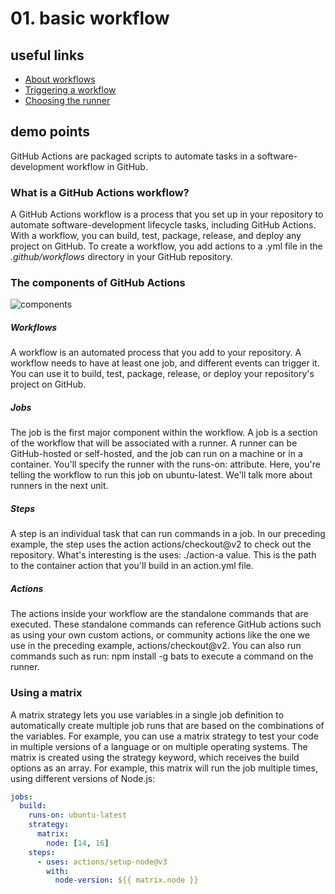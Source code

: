 # 01. basic workflow

## useful links
- [About workflows](https://docs.github.com/en/actions/using-workflows/about-workflows)
- [Triggering a workflow](https://docs.github.com/en/actions/using-workflows/triggering-a-workflow)
- [Choosing the runner](https://docs.github.com/en/actions/using-jobs/choosing-the-runner-for-a-job)

## demo points
GitHub Actions are packaged scripts to automate tasks in a software-development workflow in GitHub.

### What is a GitHub Actions workflow?
A GitHub Actions workflow is a process that you set up in your repository to automate software-development lifecycle tasks, including GitHub Actions. With a workflow, you can build, test, package, release, and deploy any project on GitHub.
To create a workflow, you add actions to a .yml file in the _.github/workflows_ directory in your GitHub repository.

### The components of GitHub Actions
![components](https://learn.microsoft.com/en-us/training/github/github-actions-automate-tasks/media/github-actions-workflow-components.png)

##### Workflows
A workflow is an automated process that you add to your repository. A workflow needs to have at least one job, and different events can trigger it. You can use it to build, test, package, release, or deploy your repository's project on GitHub.

##### Jobs
The job is the first major component within the workflow. A job is a section of the workflow that will be associated with a runner. A runner can be GitHub-hosted or self-hosted, and the job can run on a machine or in a container. You'll specify the runner with the runs-on: attribute. Here, you're telling the workflow to run this job on ubuntu-latest. We'll talk more about runners in the next unit.

##### Steps
A step is an individual task that can run commands in a job. In our preceding example, the step uses the action actions/checkout@v2 to check out the repository. What's interesting is the uses: ./action-a value. This is the path to the container action that you'll build in an action.yml file.

##### Actions
The actions inside your workflow are the standalone commands that are executed. These standalone commands can reference GitHub actions such as using your own custom actions, or community actions like the one we use in the preceding example, actions/checkout@v2. You can also run commands such as run: npm install -g bats to execute a command on the runner.

### Using a matrix

A matrix strategy lets you use variables in a single job definition to automatically create multiple job runs that are based on the combinations of the variables. For example, you can use a matrix strategy to test your code in multiple versions of a language or on multiple operating systems. The matrix is created using the strategy keyword, which receives the build options as an array. For example, this matrix will run the job multiple times, using different versions of Node.js:

```yaml
jobs:
  build:
    runs-on: ubuntu-latest
    strategy:
      matrix:
        node: [14, 16]
    steps:
      - uses: actions/setup-node@v3
        with:
          node-version: ${{ matrix.node }}
```
